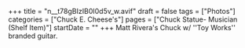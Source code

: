 +++
title = "n__t78gBIzIB0I0d5v_w.avif"
draft = false
tags = ["Photos"]
categories = ["Chuck E. Cheese's"]
pages = ["Chuck Statue- Musician (Shelf Item)"]
startDate = ""
+++
Matt Rivera's Chuck w/ ''Toy Works'' branded guitar.
